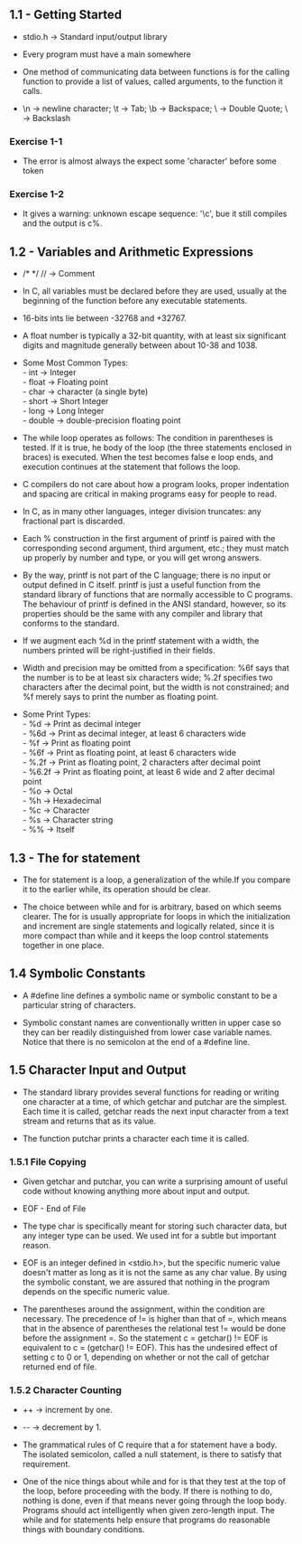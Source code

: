  ## 1.1 - Getting Started
 - stdio.h -> Standard input/output library  

 - Every program must have a main somewhere  

 - One method of communicating data between functions is for the calling function to provide a list of values, called arguments, to the function it calls.  

 - \n -> newline character; \t -> Tab; \b -> Backspace; \ -> Double Quote; \\ -> Backslash


 ### Exercise 1-1
  - The error is almost always the expect some 'character' before some token

 ### Exercise 1-2
  - It gives a warning: unknown escape sequence: '\c', bue it still compiles and the output is c%.

  ## 1.2 - Variables and Arithmetic Expressions
  - /* */  // -> Comment
  
  - In C, all variables must be declared before they are used, usually at the beginning of the function before any executable statements.

  - 16-bits ints lie between -32768 and +32767.

  - A float number is typically a 32-bit quantity, with at least six significant digits and magnitude generally between about 10-38 and 1038.

  - Some Most Common Types:  
        - int -> Integer  
        - float -> Floating point  
        - char -> character (a single byte)  
        - short -> Short Integer  
        - long -> Long Integer  
        - double -> double-precision floating point  
  
  - The while loop operates as follows: The condition in parentheses is tested. If it is true, he body of the loop (the three statements enclosed in braces) is executed. When the test becomes false e loop ends, and execution continues at the statement that follows the loop.

  - C compilers do not care about how a program looks, proper indentation and spacing are critical in making programs easy for people to read. 

  - In C, as in many other languages, integer division truncates: any fractional part is discarded.

  - Each % construction in the first argument of printf is paired with the corresponding second argument, third argument, etc.; they must match up properly by number and type, or you will get wrong answers.

  - By the way, printf is not part of the C language; there is no input or output defined in C itself. printf is just a useful function from the standard library of functions that are normally accessible to C programs. The behaviour of printf is defined in the ANSI standard, however, so its properties should be the same with any compiler and library that conforms to the standard.

  - If we augment each %d in the printf statement with a width, the numbers printed will be right-justified in their fields.

  - Width and precision may be omitted from a specification: %6f says that the number is to be at least six characters wide; %.2f specifies two characters after the decimal point, but the width is not constrained; and %f merely says to print the number as floating point.

  - Some Print Types:  
        - %d -> Print as decimal integer  
        - %6d -> Print as decimal integer, at least 6 characters wide  
        - %f -> Print as floating point  
        - %6f -> Print as floating point, at least 6 characters wide  
        - %.2f -> Print as floating point, 2 characters after decimal point  
        - %6.2f -> Print as floating point, at least 6 wide and 2 after decimal point  
        - %o -> Octal  
        - %h -> Hexadecimal  
        - %c -> Character  
        - %s -> Character string  
        - %% -> Itself  


## 1.3 - The for statement
  - The for statement is a loop, a generalization of the while.If you compare it to the earlier while, its operation should be clear. 

  - The choice between while and for is arbitrary, based on which seems clearer. The for is usually appropriate for loops in which the initialization and increment are single statements and logically related, since it is more compact than while and it keeps the loop control statements together in one place.

  ## 1.4 Symbolic Constants
  - A #define line defines a symbolic name or symbolic constant to be a particular string of characters.

  -  Symbolic constant names are conventionally written in upper case so they can ber readily distinguished from lower case variable names. Notice that there is no semicolon at the end of a #define line.

  ## 1.5 Character Input and Output
  - The standard library provides several functions for reading or writing one character at a time, of which getchar and putchar are the simplest. Each time it is called, getchar reads the next input character from a text stream and returns that as its value.

  - The function putchar prints a character each time it is called.
  
  ### 1.5.1 File Copying
  - Given getchar and putchar, you can write a surprising amount of useful code without knowing anything more about input and output.

  - EOF - End of File

  - The type char is specifically meant for storing such character data, but any integer type can be used. We used int for a subtle but important reason.

  - EOF is an integer defined in <stdio.h>, but the specific numeric value doesn't matter as long as it is not the same as any char value. By using the symbolic constant, we are assured that nothing in the program depends on the specific numeric value.

  - The parentheses around the assignment, within the condition are necessary. The precedence of != is higher than that of =, which means that in the absence of parentheses the relational test != would be done before the assignment =. So the statement c = getchar() != EOF is equivalent to c = (getchar() != EOF). This has the undesired effect of setting c to 0 or 1, depending on whether or not the call of getchar returned end of file.

  ### 1.5.2 Character Counting
  - ++ -> increment by one.
  
  - -- -> decrement by 1.

  - The grammatical rules of C require that a for statement have a body. The isolated semicolon, called a null statement, is there to satisfy that requirement.

  - One of the nice things about while and for is that they test at the top of the loop, before proceeding with the body. If there is nothing to do, nothing is done, even if that means never going through the loop body. Programs should act intelligently when given zero-length input. The while and for statements help ensure that programs do reasonable things with boundary conditions.






